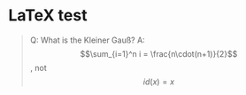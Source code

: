 # LaTeX test

> Q: What is the Kleiner Gauß?
> A:
> $$\sum_{i=1}^n i = \frac{n\cdot(n+1)}{2}$$, not $$id(x) = x$$